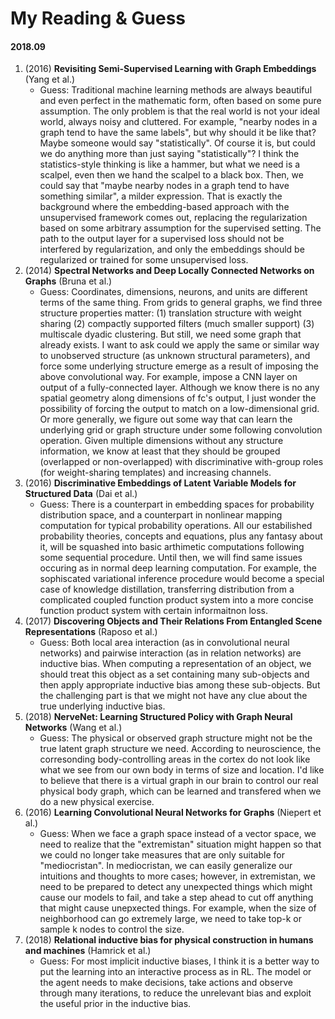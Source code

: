 # My Reading & Guess

#### 2018.09

1. (2016) **Revisiting Semi-Supervised Learning with Graph Embeddings** (Yang et al.)
    - Guess: Traditional machine learning methods are always beautiful and even perfect in the mathematic form, often based on some pure assumption. The only problem is that the real world is not your ideal world, always noisy and cluttered. For example, "nearby nodes in a graph tend to have the same labels", but why should it be like that? Maybe someone would say "statistically". Of course it is, but could we do anything more than just saying "statistically"? I think the statistics-style thinking is like a hammer, but what we need is a scalpel, even then we hand the scalpel to a black box. Then, we could say that "maybe nearby nodes in a graph tend to have something similar", a milder expression. That is exactly the background where the embedding-based approach with the unsupervised framework comes out, replacing the regularization based on some arbitrary assumption for the supervised setting. The path to the output layer for a supervised loss should not be interfered by regularization, and only the embeddings should be regularized or trained for some unsupervised loss.
2. (2014) **Spectral Networks and Deep Locally Connected Networks on Graphs** (Bruna et al.)
    - Guess: Coordinates, dimensions, neurons, and units are different terms of the same thing. From grids to general graphs, we find three structure properties matter: (1) translation structure with weight sharing (2) compactly supported filters (much smaller support) (3) multiscale dyadic clustering. But still, we need some graph that already exists. I want to ask could we apply the same or similar way to unobserved structure (as unknown structural parameters), and force some underlying structure emerge as a result of imposing the above convolutional way. For example, impose a CNN layer on output of a fully-connected layer. Although we know there is no any spatial geometry along dimensions of fc's output, I just wonder the possibility of forcing the output to match on a low-dimensional grid. Or more generally, we figure out some way that can learn the underlying grid or graph structure under some following convolution operation. Given multiple dimensions without any structure information, we know at least that they should be grouped (overlapped or non-overlapped) with discriminative with-group roles (for weight-sharing templates) and increasing channels.
3. (2016) **Discriminative Embeddings of Latent Variable Models for Structured Data** (Dai et al.)
    - Guess: There is a counterpart in embedding spaces for probability distribution space, and a counterpart in nonlinear mapping computation for typical probability operations. All our estabilished probability theories, concepts and equations, plus any fantasy about it, will be squashed into basic arthimetic computations following some sequential procedure. Until then, we will find same issues occuring as in normal deep learning computation. For example, the sophiscated variational inference procedure would become a special case of knowledge distillation, transferring distribution from a complicated coupled function product system into a more concise function product system with certain informaitnon loss. 
4. (2017) **Discovering Objects and Their Relations From Entangled Scene Representations** (Raposo et al.)
    - Guess: Both local area interaction (as in convolutional neural networks) and pairwise interaction (as in relation networks) are inductive bias. When computing a representation of an object, we should treat this object as a set containing many sub-objects and then apply appropriate inductive bias among these sub-objects. But the challenging part is that we might not have any clue about the true underlying inductive bias.
5. (2018) **NerveNet: Learning Structured Policy with Graph Neural Networks** (Wang et al.)
    - Guess: The physical or observed graph structure might not be the true latent graph structure we need. According to neuroscience, the corresonding body-controlling areas in the cortex do not look like what we see from our own body in terms of size and location. I'd like to believe that there is a virtual graph in our brain to control our real physical body graph, which can be learned and transfered when we do a new physical exercise.
6. (2016) **Learning Convolutional Neural Networks for Graphs** (Niepert et al.)
    - Guess: When we face a graph space instead of a vector space, we need to realize that the "extremistan" situation might happen so that we could no longer take measures that are only suitable for "mediocristan". In mediocristan, we can easily generalize our intuitions and thoughts to more cases; however, in extremistan, we need to be prepared to detect any unexpected things which might cause our models to fail, and take a step ahead to cut off anything that might cause unepxected things. For example, when the size of neighborhood can go extremely large, we need to take top-k or sample k nodes to control the size.
7. (2018) **Relational inductive bias for physical construction in humans and machines** (Hamrick et al.)
    - Guess: For most implicit inductive biases, I think it is a better way to put the learning into an interactive process as in RL. The model or the agent needs to make decisions, take actions and observe through many iterations, to reduce the unrelevant bias and exploit the useful prior in the inductive bias.
